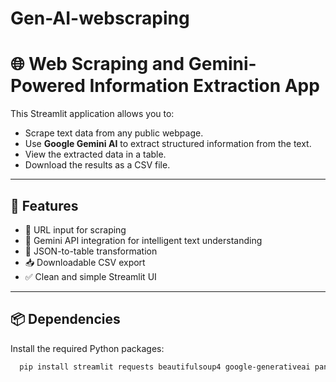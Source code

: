 # Gen-AI-webscraping

# 🌐 Web Scraping and Gemini-Powered Information Extraction App

This Streamlit application allows you to:
- Scrape text data from any public webpage.
- Use **Google Gemini AI** to extract structured information from the text.
- View the extracted data in a table.
- Download the results as a CSV file.

---

## 🚀 Features

- 🔗 URL input for scraping
- 🧠 Gemini API integration for intelligent text understanding
- 📄 JSON-to-table transformation
- 📥 Downloadable CSV export
- ✅ Clean and simple Streamlit UI

---

## 📦 Dependencies

Install the required Python packages:

```bash
  pip install streamlit requests beautifulsoup4 google-generativeai pandas
  
